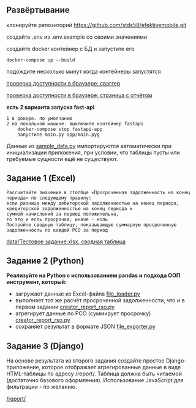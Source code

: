 ## Развёртывание

клонируйте репозиторий
https://github.com/stds58/efektivemobile.git

создайте .env из .env.example со своими значениями

создайте docker контейнер с БД и запустите его

    docker-compose up --build

подождите несколько минут когда контейнеры запустятся

[проверка доступности в браузере: сваггер](http://127.0.0.1:8000/api/docs)

[проверка доступности в браузере: страница с отчётом](http://127.0.0.1:8000/v1/report)

**есть 2 варианта запуска fast-api**

    1 в докере. по умолчанию
    2 на локальной машине. выключите контейнер fastapi
        docker-compose stop fastapi-app
        запустите main.py app/main.pyg


Данные из [sample_data.py](app/utils/sample_data.py) импортируются автоматически 
при инициализации приложения, при условии, что таблицы пусты или 
требуемые сущности ещё не существуют.

## Задание 1 (Excel)
```
Рассчитайте значение в столбце «Просроченная задолженность на конец периода» по следующему правилу: 
если разница между дебиторской задолженностью на конец периода, 
кредиторской задолженностью на конец периода и 
суммой начислений за период положительна, 
то это и есть просрочка; иначе - ноль
Постройте сводную таблицу, показывающую суммарную просроченную задолженность по каждой РСО за период
```

[data/Тестовое задание.xlsx, сводная таблица](data/Тестовое%20задание.xlsx)



## Задание 2 (Python)
**Реализуйте на Python с использованием pandas и подхода ООП инструмент, который:**
* загружает данные из Excel-файла  [file_loader.py](app/utils/file_loader.py)
* выполняет тот же расчёт просроченной задолженности, что и в первом задании [creator_report_rso.py](app/utils/creator_report_rso.py)
* агрегирует данные по РСО (суммирует просрочку) [creator_report_rso.py](app/utils/creator_report_rso.py)
* сохраняет результат в формате JSON [file_exporter.py](app/utils/file_exporter.py)


## Задание 3 (Django)
На основе результата из второго задания создайте простое Django-приложение, которое отображает агрегированные данные в виде HTML-таблицы по адресу /report/.
Таблица должна быть читаемой (достаточно базового оформления). Использование JavaScript для фильтрации - по желанию.

[/report/](http://127.0.0.1:8000/v1/report)

